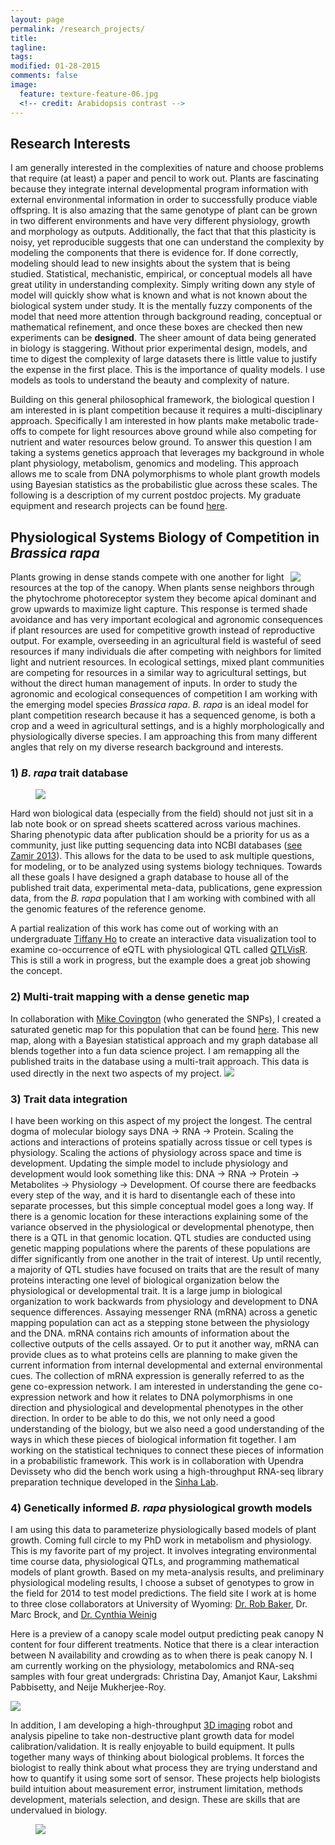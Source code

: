 ```yaml
---
layout: page
permalink: /research_projects/
title: 
tagline: 
tags: 
modified: 01-28-2015
comments: false
image:
  feature: texture-feature-06.jpg
  <!-- credit: Arabidopsis contrast -->
---
```

## Research Interests

I am generally interested in the complexities of nature and choose problems that require (at least) a paper and pencil to work out. Plants are fascinating because they integrate internal developmental program information with external environmental information in order to successfully produce viable offspring. It is also amazing that the same genotype of plant can be grown in two different environments and have very different physiology, growth and morphology as outputs. Additionally, the fact that that this plasticity is noisy, yet reproducible suggests that one can understand the complexity by modeling the components that there is evidence for. If done correctly, modeling should lead to new insights about the system that is being studied. Statistical, mechanistic, empirical, or conceptual models all have great utility in understanding complexity. Simply writing down any style of model will quickly show what is known and what is not known about the biological system under study. It is the mentally fuzzy components of the model that need more attention through background reading, conceptual or mathematical refinement, and once these boxes are checked then new experiments can be **designed**. The sheer amount of data being generated in biology is staggering. Without prior experimental design, models, and time to digest the complexity of large datasets there is little value to justify the expense in the first place. This is the importance of quality models. I use models as tools to understand the beauty and complexity of nature.

Building on this general philosophical framework, the biological question I am interested in is plant competition because it requires a multi-disciplinary approach. Specifically I am interested in how plants make metabolic trade-offs to compete for light resources above ground while also competing for nutrient and water resources below ground. To answer this question I am taking a systems genetics approach that leverages my background in whole plant physiology, metabolism, genomics and modeling. This approach allows me to scale from DNA polymorphisms to whole plant growth models using Bayesian statistics as the probabilistic glue across these scales. The following is a description of my current postdoc projects. My graduate equipment and research projects can be found [here](/research_projects/graduate/).

## Physiological Systems Biology of Competition in *Brassica rapa*

<figure>
	<img style="float: right" src="/images/research_overview.jpg">
</figure>

Plants growing in dense stands compete with one another for light resources at the top of the canopy. When plants sense neighbors through the phytochrome photoreceptor system they become apical dominant and grow upwards to maximize light capture. This response is termed shade avoidance and has very important ecological and agronomic consequences if plant resources are used for competitive growth instead of reproductive output. For example, overseeding in an agricultural field is wasteful of seed resources if many individuals die after competing with neighbors for limited light and nutrient resources. In ecological settings, mixed plant communities are competing for resources in a similar way to agricultural settings, but without the direct human management of inputs. In order to study the agronomic and ecological consequences of competition I am working with the emerging model species *Brassica rapa*. *B. rapa* is an ideal model for plant competition research because it has a sequenced genome, is both a crop and a weed in agricultural settings, and is a highly morphologically and physiologically diverse species. I am approaching this from many different angles that rely on my diverse research background and interests.

### 1) *B. rapa* trait database

<figure>
	<img  src="/images/graph_db.jpg">
</figure>

Hard won biological data (especially from the field) should not just sit in a lab note book or on spread sheets scattered across various machines. Sharing phenotypic data after publication should be a priority for us as a community, just like putting sequencing data into NCBI databases ([see Zamir 2013](http://journals.plos.org/plosbiology/article?id=10.1371/journal.pbio.1001595)). This allows for the data to be used to ask multiple questions, for modeling, or to be analyzed using systems biology techniques. Towards all these goals I have designed a graph database to house all of the published trait data, experimental meta-data, publications, gene expression data, from the *B. rapa* population that I am working with combined with all the genomic features of the reference genome. 

A partial realization of this work has come out of working with an undergraduate [Tiffany Ho](https://github.com/tiaho) to create an interactive data visualization tool to examine co-occurrence of eQTL with physiological QTL called [QTLVisR](http://symposium.plb.ucdavis.edu/apps/qtl-visualization). This is still a work in progress, but the example does a great job showing the concept.

### 2) Multi-trait mapping with a dense genetic map

In collaboration with [Mike Covington](http://mfcovington.github.io/) (who generated the SNPs), I created a saturated genetic map for this population that can be found [here](https://github.com/rjcmarkelz/brassica_genetic_map_paper). This new map, along with a Bayesian statistical approach and my graph database all blends together into a fun data science project. I am remapping all the published traits in the database using a multi-trait approach. This data is used directly in the next two aspects of my project. <img src="/images/genetic_map.jpg">

### 3) Trait data integration

I have been working on this aspect of my project the longest. The central dogma of molecular biology says DNA → RNA → Protein. Scaling the actions and interactions of proteins spatially across tissue or cell types is physiology. Scaling the actions of physiology across space and time is development. Updating the simple model to include physiology and development would look something like this: DNA → RNA → Protein → Metabolites → Physiology → Development. Of course there are feedbacks every step of the way, and it is hard to disentangle each of these into separate processes, but this simple conceptual model goes a long way. If there is a genomic location for these interactions explaining some of the variance observed in the physiological or developmental phenotype, then there is a QTL in that genomic location. QTL studies are conducted using genetic mapping populations where the parents of these populations are differ significantly from one another in the trait of interest. Up until recently, a majority of QTL studies have focused on traits that are the result of many proteins interacting one level of biological organization below the physiological or developmental trait. It is a large jump in biological organization to work backwards from physiology and development to DNA sequence differences. Assaying messenger RNA (mRNA) across a genetic mapping population can act as a stepping stone between the physiology and the DNA. mRNA contains rich amounts of information about the collective outputs of the cells assayed. Or to put it another way, mRNA can provide clues as to what proteins cells are planning to make given the current information from internal developmental and external environmental cues. The collection of mRNA expression is generally referred to as the gene co-expression network. I am interested in understanding the gene co-expression network and how it relates to DNA polymorphisms in one direction and physiological and developmental phenotypes in the other direction. In order to be able to do this, we not only need a good understanding of the biology, but we also need a good understanding of the ways in which these pieces of biological information fit together. I am working on the statistical techniques to connect these pieces of information in a probabilistic framework. This work is in collaboration with Upendra Devissety who did the bench work using a high-throughput RNA-seq library preparation technique developed in the [Sinha Lab](http://www-plb.ucdavis.edu/labs/sinha/).

### 4) Genetically informed *B. rapa* physiological growth models

I am using this data to parameterize physiologically based models of plant growth. Coming full circle to my PhD work in metabolism and physiology. This is my favorite part of my project. It involves integrating environmental time course data, physiological QTLs, and programming mathematical models of plant growth. Based on my meta-analysis results, and preliminary physiological modeling results, I choose a subset of genotypes to grow in the field for 2014 to test model predictions. The field site I work at is home to three close collaborators at University of Wyoming: [Dr. Rob Baker](http://www.robertlbaker.org/Evolution_and_Development.html), Dr. Marc Brock, and [Dr. Cynthia Weinig](http://www.uwyo.edu/molecbio/faculty-and-staff/cyntia-weinig.html)

Here is a preview of a canopy scale model output predicting peak canopy N content for four different treatments. Notice that there is a clear interaction between N availability and crowding as to when there is peak canopy N. I am currently working on the physiology, metabolomics and RNA-seq samples with four great undergrads: Christina Day, Amanjot Kaur, Lakshmi Pabbisetty, and Neije Mukherjee-Roy. 

<img src="/images/physiology_simulations.jpg">

In addition, I am developing a high-throughput [3D imaging](https://vimeo.com/108757972) robot and analysis pipeline to take non-destructive plant growth data for model calibration/validation. It is really enjoyable to build equipment. It pulls together many ways of thinking about biological problems. It forces the biologist to really think about what process they are trying understand and how to quantify it using some sort of sensor. These projects help biologists build intuition about measurement error, instrument limitation, methods development, materials selection, and design. These are skills that are undervalued in biology. 

<figure>
	<img  src="/images/3D_summary.jpg">
</figure>






